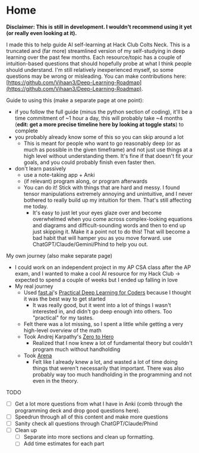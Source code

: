 # Home

**Disclaimer: This is still in development. I wouldn't recommend using it yet (or really even looking at it).**&#x20;

I made this to help guide AI self-learning at Hack Club Colts Neck. This is a truncated and (far more) streamlined version of my self-studying in deep learning over the past few months. Each resource/topic has a couple of intuition-based questions that should hopefully probe at what I think people should understand. I'm still relatively inexperienced myself, so some questions may be wrong or misleading. You can make contributions here: [https://github.com/Vihaan3/Deep-Learning-Roadmap](https://github.com/Vihaan3/Deep-Learning-Roadmap).

Guide to using this (make a separate page at one point):&#x20;

* if you follow the full guide (minus the python section of coding), it'll be a time commitment of \~1 hour a day, this will probably take \~4 months (**edit: get a more precise timeline here by looking at toggle stats**) to complete&#x20;
* you probably already know some of this so you can skip around a lot
  * This is meant for people who want to go reasonably deep (or as much as possible in the given timeframe) and not just use things at a high level without understanding them. It's fine if that doesn't fit your goals, and you could probably finish even faster then.&#x20;
* don't learn passively
  * use a note-taking app + Anki
  * (if relevant) program along, or program afterwards
  * &#x20;You can do it! Stick with things that are hard and messy. I found tensor manipulations extremely annoying and unintuitive, and I never bothered to really build up my intuition for them. That's still affecting me today.&#x20;
    * It's easy to just let your eyes glaze over and become overwhelmed when you come across complex-looking equations and diagrams and difficult-sounding words and then to end up just skipping it. Make it a point not to do this! That will become a bad habit that will hamper you as you move forward. use ChatGPT/Claude/Gemini/Phind to help you out.&#x20;

My own journey (also make separate page)

* I could work on an independent project in my AP CSA class after the AP exam, and I wanted to make a cool AI resource for my Hack Club -> expected to spend a couple of weeks but I ended up falling in love
* My real journey
  * Used [fast.ai](https://www.fast.ai/)'s [Practical Deep Learning for Coders](https://course.fast.ai/) because I thought it was the best way to get started
    * It was really good, but it went into a lot of things I wasn't interested in, and didn't go deep enough into others. Too "practical" for my tastes.&#x20;
  * Felt there was a lot missing, so I spent a little while getting a very high-level overview of the math
  * Took Andrej Karpathy's [Zero to Hero](https://karpathy.ai/zero-to-hero.html)&#x20;
    * Realized that I now knew a lot of fundamental theory but couldn't program much without handholding&#x20;
  * Took [Arena](https://www.arena.education/)
    * Felt like I already knew a lot, and wasted a lot of time doing things that weren't necessarily that  important. There was also probably way too much handholding in the programming and not even in the theory. &#x20;

TODO

* [ ] Get a lot more questions from what I have in Anki (comb through the programming deck and drop good questions here).&#x20;
* [ ] Speedrun through all of this content and make more questions
* [ ] Sanity check all questions through ChatGPT/Claude/Phind
* [ ] Clean up
  * [ ] Separate into more sections and clean up formatting.
  * [ ] Add time estimates for each part
